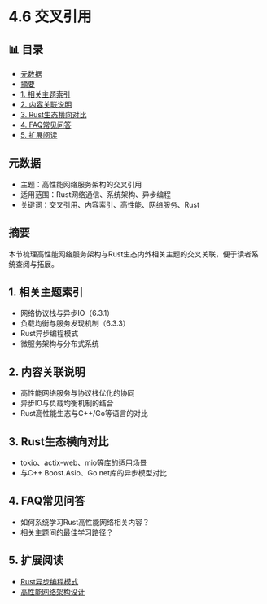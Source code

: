 ﻿# 4.6 交叉引用


## 📊 目录

- [元数据](#元数据)
- [摘要](#摘要)
- [1. 相关主题索引](#1-相关主题索引)
- [2. 内容关联说明](#2-内容关联说明)
- [3. Rust生态横向对比](#3-rust生态横向对比)
- [4. FAQ常见问答](#4-faq常见问答)
- [5. 扩展阅读](#5-扩展阅读)


## 元数据

- 主题：高性能网络服务架构的交叉引用
- 适用范围：Rust网络通信、系统架构、异步编程
- 关键词：交叉引用、内容索引、高性能、网络服务、Rust

## 摘要

本节梳理高性能网络服务架构与Rust生态内外相关主题的交叉关联，便于读者系统查阅与拓展。

## 1. 相关主题索引

- 网络协议栈与异步IO（6.3.1）
- 负载均衡与服务发现机制（6.3.3）
- Rust异步编程模式
- 微服务架构与分布式系统

## 2. 内容关联说明

- 高性能网络服务与协议栈优化的协同
- 异步IO与负载均衡机制的结合
- Rust高性能生态与C++/Go等语言的对比

## 3. Rust生态横向对比

- tokio、actix-web、mio等库的适用场景
- 与C++ Boost.Asio、Go net库的异步模型对比

## 4. FAQ常见问答

- 如何系统学习Rust高性能网络相关内容？
- 相关主题间的最佳学习路径？

## 5. 扩展阅读

- [Rust异步编程模式](https://rust-lang.github.io/async-book/)
- [高性能网络架构设计](https://martinfowler.com/articles/patterns-of-distributed-systems/)
